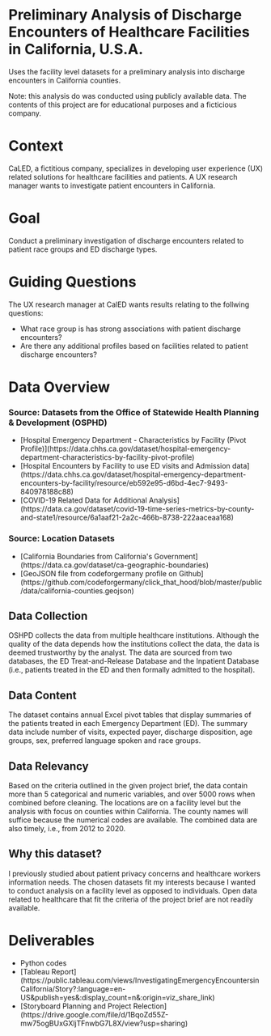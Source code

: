 # Preliminary Analysis of Discharge Encounters of Healthcare Facilities in California, U.S.A.
Uses the facility level datasets for a preliminary analysis into discharge encounters in California counties.

Note: this analysis do was conducted using publicly available data. The contents of this project are for educational purposes and a ficticious company.

# Context
CaLED, a fictitious company, specializes in developing user experience (UX) related solutions for healthcare facilities and patients. A UX research manager wants to investigate patient encounters in California. 

# Goal
Conduct a preliminary investigation of discharge encounters related to patient race groups and ED discharge types.


# Guiding Questions
The UX research manager at CalED wants results relating to the follwing questions:
<ul>
  <li>What race group is has strong associations with patient discharge encounters?</li>
  <li>Are there any additional profiles based on facilities related to patient discharge encounters?</li>
</ul>

# Data Overview
### Source: Datasets from the Office of Statewide Health Planning & Development (OSPHD)

<ul>
<li>[Hospital Emergency Department - Characteristics by Facility (Pivot Profile)](https://data.chhs.ca.gov/dataset/hospital-emergency-department-characteristics-by-facility-pivot-profile)</li>
<li>[Hospital Encounters by Facility to use ED visits and Admission data](https://data.chhs.ca.gov/dataset/hospital-emergency-department-encounters-by-facility/resource/eb592e95-d6bd-4ec7-9493-840978188c88)</li>
<li>[COVID-19 Related Data for Additional Analysis](https://data.ca.gov/dataset/covid-19-time-series-metrics-by-county-and-state1/resource/6a1aaf21-2a2c-466b-8738-222aaceaa168)</li>
</ul>

### Source: Location Datasets
<ul>
<li>[California Boundaries from California's Government](https://data.ca.gov/dataset/ca-geographic-boundaries)</li>
<li>[GeoJSON file from codeforgermany profile on Github](https://github.com/codeforgermany/click_that_hood/blob/master/public/data/california-counties.geojson)</li>
</ul>



## Data Collection 
OSHPD collects the data from multiple healthcare institutions. Although the quality of the data depends how the institutions collect the data, the data is deemed trustworthy by the analyst. The data are sourced from two databases, the ED Treat-and-Release Database and the Inpatient Database (i.e., patients treated in the ED and then formally admitted to the hospital). 

## Data Content
The dataset contains annual Excel pivot tables that display summaries of the patients treated in each Emergency Department (ED). The summary data include number of visits, expected payer, discharge disposition, age groups, sex, preferred language spoken and race groups.

## Data Relevancy 
Based on the criteria outlined in the given project brief, the data contain more than 5 categorical and numeric variables, and over 5000 rows when combined before cleaning. The locations are on a facility level but the analysis with focus on counties within California. The county names will suffice because the numerical codes are available. The combined data are also timely, i.e., from 2012 to 2020.

## Why this dataset?
I previously studied about patient privacy concerns and healthcare workers information needs. The chosen datasets fit my interests because I wanted to conduct analysis on a facility level as opposed to individuals. Open data related to healthcare that fit the criteria of the project brief are not readily available. 


# Deliverables
<ul>
  <li>Python codes </li>
  <li>[Tableau Report](https://public.tableau.com/views/InvestigatingEmergencyEncountersinCalifornia/Story?:language=en-US&publish=yes&:display_count=n&:origin=viz_share_link)</li>
  <li>[Storyboard Planning and Project Relection](https://drive.google.com/file/d/1BqoZd55Z-mw75ogBUxGXljTFnwbG7L8X/view?usp=sharing)</li>
</ul>
